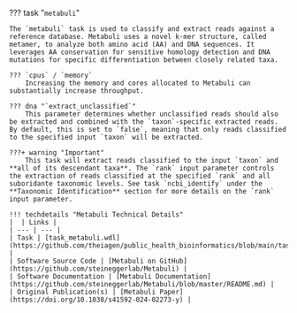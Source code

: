 ??? task "`metabuli`"

    The `metabuli` task is used to classify and extract reads against a reference database. Metabuli uses a novel k-mer structure, called metamer, to analyze both amino acid (AA) and DNA sequences. It leverages AA conservation for sensitive homology detection and DNA mutations for specific differentiation between closely related taxa.

    ??? `cpus` / `memory`
        Increasing the memory and cores allocated to Metabuli can substantially increase throughput.

<!-- if: theiaviral -->
    ??? dna "`extract_unclassified`"
        This parameter determines whether unclassified reads should also be extracted and combined with the `taxon`-specific extracted reads. By default, this is set to `false`, meaning that only reads classified to the specified input `taxon` will be extracted.

    ???+ warning "Important"
        This task will extract reads classified to the input `taxon` and **all of its descendant taxa**. The `rank` input parameter controls the extraction of reads classified at the specified `rank` and all suboridante taxonomic levels. See task `ncbi_identify` under the **Taxonomic Identification** section for more details on the `rank` input parameter.
<!-- endif -->

    !!! techdetails "Metabuli Technical Details"
    |  | Links |
    | --- | --- |
    | Task | [task_metabuli.wdl](https://github.com/theiagen/public_health_bioinformatics/blob/main/tasks/taxon_id/contamination/task_metabuli.wdl) |
    | Software Source Code | [Metabuli on GitHub](https://github.com/steineggerlab/Metabuli) |
    | Software Documentation | [Metabuli Documentation](https://github.com/steineggerlab/Metabuli/blob/master/README.md) |
    | Original Publication(s) | [Metabuli Paper](https://doi.org/10.1038/s41592-024-02273-y) |